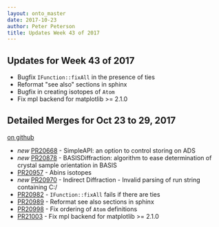 ```yaml
---
layout: onto_master
date: 2017-10-23
author: Peter Peterson
title: Updates Week 43 of 2017
---
```

Updates for Week 43 of 2017
---------------------------
* Bugfix `IFunction::fixAll` in the presence of ties
* Reformat "see also" sections in sphinx
* Bugfix in creating isotopes of `Atom`
* Fix mpl backend for matplotlib >= 2.1.0

Detailed Merges for Oct 23 to 29, 2017
--------------------------------------
[on github](https://github.com/mantidproject/mantid/pulls?q=is%3Apr+merged%3A2017-10-24..2017-10-29)

* *new* [PR20668](https://github.com/mantidproject/mantid/pull/20668) - SimpleAPI: an option to control storing on ADS
* *new* [PR20878](https://github.com/mantidproject/mantid/pull/20878) - BASISDiffraction: algorithm to ease determination of crystal sample orientation in BASIS
* [PR20957](https://github.com/mantidproject/mantid/pull/20957) - Abins isotopes
* *new* [PR20970](https://github.com/mantidproject/mantid/pull/20970) - Indirect Diffraction - Invalid parsing of run string containing C:/
* [PR20982](https://github.com/mantidproject/mantid/pull/20982) - `IFunction::fixAll` fails if there are ties
* [PR20989](https://github.com/mantidproject/mantid/pull/20989) - Reformat see also sections in sphinx
* [PR20998](https://github.com/mantidproject/mantid/pull/20998) - Fix ordering of `Atom` definitions
* [PR21003](https://github.com/mantidproject/mantid/pull/21003) - Fix mpl backend for matplotlib >= 2.1.0
